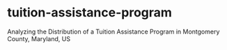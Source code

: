 # tuition-assistance-program
Analyzing the Distribution of a Tuition Assistance Program in Montgomery County, Maryland, US
